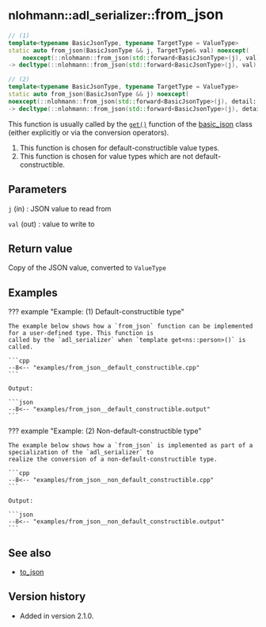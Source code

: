 # <small>nlohmann::adl_serializer::</small>from_json

```cpp
// (1)
template<typename BasicJsonType, typename TargetType = ValueType>
static auto from_json(BasicJsonType && j, TargetType& val) noexcept(
    noexcept(::nlohmann::from_json(std::forward<BasicJsonType>(j), val)))
-> decltype(::nlohmann::from_json(std::forward<BasicJsonType>(j), val), void())

// (2)
template<typename BasicJsonType, typename TargetType = ValueType>
static auto from_json(BasicJsonType && j) noexcept(
noexcept(::nlohmann::from_json(std::forward<BasicJsonType>(j), detail::identity_tag<TargetType> {})))
-> decltype(::nlohmann::from_json(std::forward<BasicJsonType>(j), detail::identity_tag<TargetType> {}))
```

This function is usually called by the [`get()`](../basic_json/get.md) function of the [basic_json](../basic_json)
class (either explicitly or via the conversion operators).

1. This function is chosen for default-constructible value types.
2. This function is chosen for value types which are not default-constructible.

## Parameters

`j` (in)
:   JSON value to read from

`val` (out)
:   value to write to

## Return value

Copy of the JSON value, converted to `ValueType`

## Examples

??? example "Example: (1) Default-constructible type"

    The example below shows how a `from_json` function can be implemented for a user-defined type. This function is
    called by the `adl_serializer` when `template get<ns::person>()` is called.
        
    ```cpp
    --8<-- "examples/from_json__default_constructible.cpp"
    ```
    
    Output:
    
    ```json
    --8<-- "examples/from_json__default_constructible.output"
    ```

??? example "Example: (2) Non-default-constructible type"

    The example below shows how a `from_json` is implemented as part of a specialization of the `adl_serializer` to
    realize the conversion of a non-default-constructible type.
        
    ```cpp
    --8<-- "examples/from_json__non_default_constructible.cpp"
    ```
    
    Output:
    
    ```json
    --8<-- "examples/from_json__non_default_constructible.output"
    ```

## See also

- [to_json](to_json.md)

## Version history

- Added in version 2.1.0.
